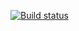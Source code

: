 [![Build status](https://ci.appveyor.com/api/projects/status/fx9jmrv83n25a42r?svg=true)](https://ci.appveyor.com/project/juliavolk96/arraybuffer)